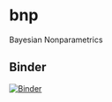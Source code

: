 # bnp
Bayesian Nonparametrics 

## Binder
[![Binder](https://mybinder.org/badge_logo.svg)](https://mybinder.org/v2/gh/dbernaciak/bnp/main?urlpath=lab)